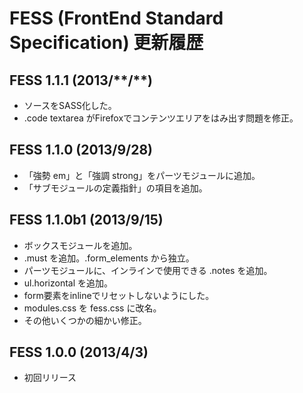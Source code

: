 
# FESS (FrontEnd Standard Specification) 更新履歴

## FESS 1.1.1 (2013/\*\*/\*\*)

- ソースをSASS化した。
- .code textarea がFirefoxでコンテンツエリアをはみ出す問題を修正。


## FESS 1.1.0 (2013/9/28)

- 「強勢 em」と「強調 strong」をパーツモジュールに追加。
- 「サブモジュールの定義指針」の項目を追加。


## FESS 1.1.0b1 (2013/9/15)

- ボックスモジュールを追加。
- .must を追加。.form_elements から独立。
- パーツモジュールに、インラインで使用できる .notes を追加。
- ul.horizontal を追加。
- form要素をinlineでリセットしないようにした。
- modules.css を fess.css に改名。
- その他いくつかの細かい修正。


## FESS 1.0.0 (2013/4/3)

- 初回リリース


